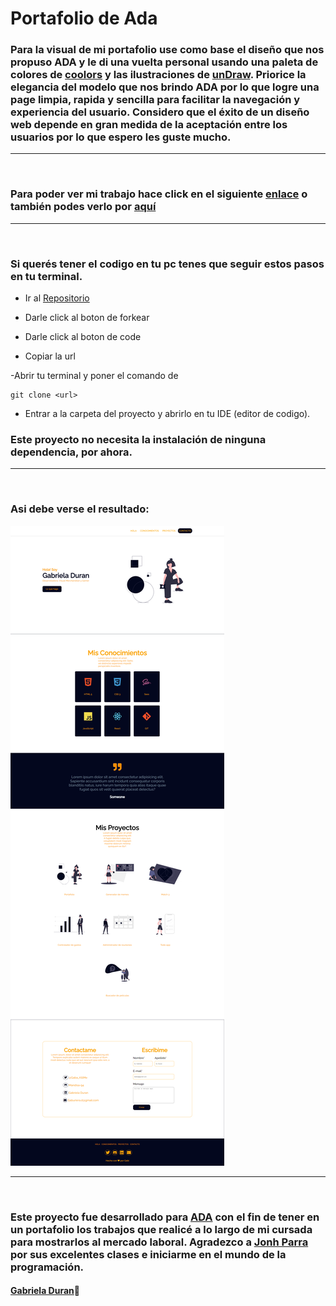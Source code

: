 # Portafolio de Ada

### Para la visual de mi portafolio use como base el diseño que nos propuso ADA y le di una vuelta personal usando una paleta de colores de [coolors](https://coolors.co/palettes/trending) y las ilustraciones de [unDraw](https://undraw.co/illustrations). Priorice la elegancia del modelo que nos brindo ADA por lo que logre una page limpia, rapida y sencilla para facilitar la navegación y experiencia del usuario. Considero que el éxito de un diseño web depende en gran medida de la aceptación entre los usuarios por lo que espero les guste mucho.

***
<br>

### Para poder ver mi trabajo hace click en el siguiente [enlace](https://mandisa-94.github.io/Portafolio/) o también podes verlo por [aquí](https://portafolio-gabriela-duran.netlify.app/)

***
<br>

### Si querés tener el codigo en tu pc tenes que seguir estos pasos en tu terminal.

- Ir al [Repositorio](https://github.com/Mandisa-94/Portafolio)

- Darle click al boton de forkear

- Darle click al boton de code

- Copiar la url

-Abrir tu terminal y poner el comando de 
```
git clone <url>
```
- Entrar a la carpeta del proyecto y abrirlo en tu IDE (editor de codigo).

### Este proyecto no necesita la instalación de ninguna dependencia, por ahora.

***
<br>

### Asi debe verse el resultado: 

![Imagen](./img/screencapture-mandisa.png)

***
<br>

### Este proyecto fue desarrollado para [ADA](https://www.linkedin.com/school/ada-itw/) con el fin de tener en un portafolio los trabajos que realicé a lo largo de mi cursada para mostrarlos al mercado laboral. Agradezco a [Jonh Parra](https://www.linkedin.com/in/jonathanparrazavala/) por sus excelentes clases e iniciarme en el mundo de la programación.

#### [Gabriela Duran](https://www.linkedin.com/in/gabriela-duran94/)🎀


